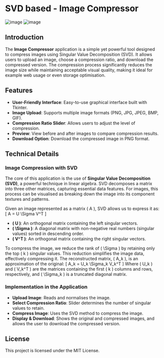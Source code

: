 # SVD based - Image Compressor

![image](https://github.com/user-attachments/assets/ac2c1d55-d937-49ed-b24b-2389934c46d6)
![image](https://github.com/user-attachments/assets/cfa7a762-f958-4053-88f5-a2d1f7a30c85)

## Introduction
The **Image Compressor** application is a simple yet powerful tool designed to compress images using Singular Value Decomposition (SVD). It allows users to upload an image, choose a compression ratio, and download the compressed version. The compression process significantly reduces the image size while maintaining acceptable visual quality, making it ideal for example web usage or even storage optimisation.

## Features
- **User-Friendly Interface**: Easy-to-use graphical interface built with Tkinter.
- **Image Upload**: Supports multiple image formats (PNG, JPG, JPEG, BMP, GIF).
- **Compression Ratio Slider**: Allows users to adjust the level of compression.
- **Preview**: View before and after images to compare compression results.
- **Download Option**: Download the compressed image in PNG format.

## Technical Details
### Image Compression with SVD
The core of this application is the use of **Singular Value Decomposition (SVD)**, a powerful technique in linear algebra. SVD decomposes a matrix into three other matrices, capturing essential data features. For images, this process can be visualised as breaking down the image into its component textures and patterns.

Given an image represented as a matrix \( A \), SVD allows us to express it as:
\[ A = U \Sigma V^T \]
- **\( U \)**: An orthogonal matrix containing the left singular vectors.
- **\( \Sigma \)**: A diagonal matrix with non-negative real numbers (singular values) sorted in descending order.
- **\( V^T \)**: An orthogonal matrix containing the right singular vectors.

To compress the image, we reduce the rank of \( \Sigma \) by retaining only the top \( k \) singular values. This reduction simplifies the image data, effectively compressing it. The reconstructed matrix, \( A_k \), is an approximation of the original:
\[ A_k = U_k \Sigma_k V_k^T \]
Where \( U_k \) and \( V_k^T \) are the matrices containing the first \( k \) columns and rows, respectively, and \( \Sigma_k \) is a truncated diagonal matrix.

### Implementation in the Application
- **Upload Image**: Reads and normalises the image.
- **Select Compression Ratio**: Slider determines the number of singular values to retain.
- **Compress Image**: Uses the SVD method to compress the image.
- **Display & Download**: Shows the original and compressed images, and allows the user to download the compressed version.

## License
This project is licensed under the MIT License.
